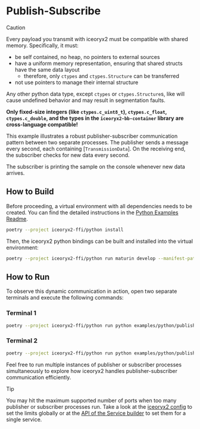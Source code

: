 # Publish-Subscribe

> [!CAUTION]
> Every payload you transmit with iceoryx2 must be compatible with shared
> memory. Specifically, it must:
>
> * be self contained, no heap, no pointers to external sources
> * have a uniform memory representation, ensuring that shared structs have the
>     same data layout
>     * therefore, only `ctypes` and `ctypes.Structure` can be transferred
> * not use pointers to manage their internal structure
>
> Any other python data type, except `ctypes` or `ctypes.Structure`s, like will
> cause undefined behavior and may result in segmentation faults.
>
> **Only fixed-size integers (like `ctypes.c_uint8_t`), `ctypes.c_float`,**
> **`ctypes.c_double`, and the types in the `iceoryx2-bb-container` library**
> **are cross-language compatible!**

This example illustrates a robust publisher-subscriber communication pattern
between two separate processes. The publisher sends a message every second,
each containing [`TransmissionData`]. On the receiving end, the subscriber
checks for new data every second.

The subscriber is printing the sample on the console whenever new data arrives.

## How to Build

Before proceeding, a virtual environment with all dependencies needs to be
created. You can find the detailed instructions in the
[Python Examples Readme](../README.md).

```sh
poetry --project iceoryx2-ffi/python install
```

Then, the iceoryx2 python bindings can be built and installed into the virtual
environment:

```sh
poetry --project iceoryx2-ffi/python run maturin develop --manifest-path iceoryx2-ffi/python/Cargo.toml --target-dir target/ff/python
```

## How to Run

To observe this dynamic communication in action, open two separate terminals
and execute the following commands:

### Terminal 1

```sh
poetry --project iceoryx2-ffi/python run python examples/python/publish_subscribe/subscriber.py
```

### Terminal 2

```sh
poetry --project iceoryx2-ffi/python run python examples/python/publish_subscribe/publisher.py
```

Feel free to run multiple instances of publisher or subscriber processes
simultaneously to explore how iceoryx2 handles publisher-subscriber
communication efficiently.

> [!TIP]
> You may hit the maximum supported number of ports when too many publisher or
> subscriber processes run. Take a look at the
> [iceoryx2 config](../../../config) to set the limits globally or at the
> [API of the Service builder](https://docs.rs/iceoryx2/latest/iceoryx2/service/index.html)
> to set them for a single service.
